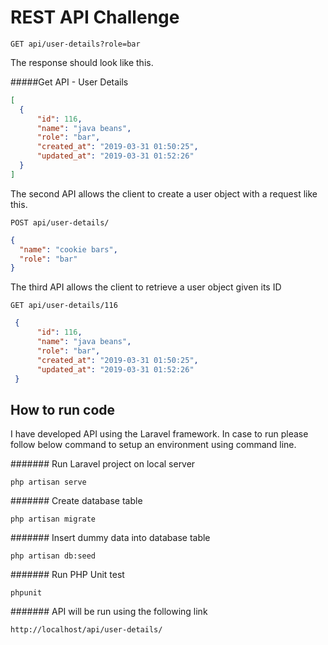 # REST API Challenge

```
GET api/user-details?role=bar
```
The response should look like this.

#####Get API - User Details

```JSON
[
  {
      "id": 116,
      "name": "java beans",
      "role": "bar",
      "created_at": "2019-03-31 01:50:25",
      "updated_at": "2019-03-31 01:52:26"
  }
]
```
The second API allows the client to create a user object with a request like this.

```
POST api/user-details/
```
```JSON
{
  "name": "cookie bars",
  "role": "bar"
}
```

The third API allows the client to retrieve a user object given its ID

```
GET api/user-details/116
```
```JSON
 {
      "id": 116,
      "name": "java beans",
      "role": "bar",
      "created_at": "2019-03-31 01:50:25",
      "updated_at": "2019-03-31 01:52:26"
 }
```

## How to run code

I have developed API using the Laravel framework. 
In case to run please follow below command to setup an environment using command line.

####### Run Laravel project on local server
```
php artisan serve
```

####### Create database table 
```
php artisan migrate
```

####### Insert dummy data into database table 
```
php artisan db:seed
```

####### Run PHP Unit test
```
phpunit
```

####### API will be run using the following link 
```
http://localhost/api/user-details/
```